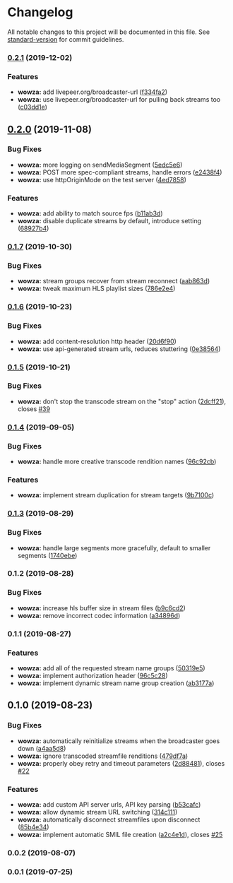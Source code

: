 # Changelog

All notable changes to this project will be documented in this file. See [standard-version](https://github.com/conventional-changelog/standard-version) for commit guidelines.

### [0.2.1](https://github.com/livepeer/livepeer-wowza/compare/0.2.0...0.2.1) (2019-12-02)


### Features

* **wowza:** add livepeer.org/broadcaster-url ([f334fa2](https://github.com/livepeer/livepeer-wowza/commit/f334fa2))
* **wowza:** use livepeer.org/broadcaster-url for pulling back streams too ([c03dd1e](https://github.com/livepeer/livepeer-wowza/commit/c03dd1e))

## [0.2.0](https://github.com/livepeer/livepeer-wowza/compare/0.1.7...0.2.0) (2019-11-08)


### Bug Fixes

* **wowza:** more logging on sendMediaSegment ([5edc5e6](https://github.com/livepeer/livepeer-wowza/commit/5edc5e6))
* **wowza:** POST more spec-compliant streams, handle errors ([e2438f4](https://github.com/livepeer/livepeer-wowza/commit/e2438f4))
* **wowza:** use httpOriginMode on the test server ([4ed7858](https://github.com/livepeer/livepeer-wowza/commit/4ed7858))


### Features

* **wowza:** add ability to match source fps ([b11ab3d](https://github.com/livepeer/livepeer-wowza/commit/b11ab3d))
* **wowza:** disable duplicate streams by default, introduce setting ([68927b4](https://github.com/livepeer/livepeer-wowza/commit/68927b4))

### [0.1.7](https://github.com/livepeer/livepeer-wowza/compare/0.1.6...0.1.7) (2019-10-30)


### Bug Fixes

* **wowza:** stream groups recover from stream reconnect ([aab863d](https://github.com/livepeer/livepeer-wowza/commit/aab863d))
* **wowza:** tweak maximum HLS playlist sizes ([786e2e4](https://github.com/livepeer/livepeer-wowza/commit/786e2e4))

### [0.1.6](https://github.com/livepeer/livepeer-wowza/compare/0.1.5...0.1.6) (2019-10-23)


### Bug Fixes

* **wowza:** add content-resolution http header ([20d6f90](https://github.com/livepeer/livepeer-wowza/commit/20d6f90))
* **wowza:** use api-generated stream urls, reduces stuttering ([0e38564](https://github.com/livepeer/livepeer-wowza/commit/0e38564))

### [0.1.5](https://github.com/livepeer/livepeer-wowza/compare/0.1.4...0.1.5) (2019-10-21)


### Bug Fixes

* **wowza:** don't stop the transcode stream on the "stop" action ([2dcff21](https://github.com/livepeer/livepeer-wowza/commit/2dcff21)), closes [#39](https://github.com/livepeer/livepeer-wowza/issues/39)

### [0.1.4](https://github.com/livepeer/livepeer-wowza/compare/0.1.3...0.1.4) (2019-09-05)


### Bug Fixes

* **wowza:** handle more creative transcode rendition names ([96c92cb](https://github.com/livepeer/livepeer-wowza/commit/96c92cb))


### Features

* **wowza:** implement stream duplication for stream targets ([9b7100c](https://github.com/livepeer/livepeer-wowza/commit/9b7100c))

### [0.1.3](https://github.com/livepeer/livepeer-wowza/compare/0.1.2...0.1.3) (2019-08-29)


### Bug Fixes

* **wowza:** handle large segments more gracefully, default to smaller segments ([1740ebe](https://github.com/livepeer/livepeer-wowza/commit/1740ebe))

### 0.1.2 (2019-08-28)


### Bug Fixes

* **wowza:** increase hls buffer size in stream files ([b9c6cd2](https://github.com/livepeer/livepeer-wowza/commit/b9c6cd2))
* **wowza:** remove incorrect codec information ([a34896d](https://github.com/livepeer/livepeer-wowza/commit/a34896d))

### 0.1.1 (2019-08-27)


### Features

* **wowza:** add all of the requested stream name groups ([50319e5](https://github.com/livepeer/livepeer-wowza/commit/50319e5))
* **wowza:** implement authorization header ([96c5c28](https://github.com/livepeer/livepeer-wowza/commit/96c5c28))
* **wowza:** implement dynamic stream name group creation ([ab3177a](https://github.com/livepeer/livepeer-wowza/commit/ab3177a))

## 0.1.0 (2019-08-23)


### Bug Fixes

* **wowza:** automatically reinitialize streams when the broadcaster goes down ([a4aa5d8](https://github.com/livepeer/livepeer-wowza/commit/a4aa5d8))
* **wowza:** ignore transcoded streamfile renditions ([479df7a](https://github.com/livepeer/livepeer-wowza/commit/479df7a))
* **wowza:** properly obey retry and timeout parameters ([2d88481](https://github.com/livepeer/livepeer-wowza/commit/2d88481)), closes [#22](https://github.com/livepeer/livepeer-wowza/issues/22)


### Features

* **wowza:** add custom API server urls, API key parsing ([b53cafc](https://github.com/livepeer/livepeer-wowza/commit/b53cafc))
* **wowza:** allow dynamic stream URL switching ([314c111](https://github.com/livepeer/livepeer-wowza/commit/314c111))
* **wowza:** automatically disconnect streamfiles upon disconnect ([85b4e34](https://github.com/livepeer/livepeer-wowza/commit/85b4e34))
* **wowza:** implement automatic SMIL file creation ([a2c4e1d](https://github.com/livepeer/livepeer-wowza/commit/a2c4e1d)), closes [#25](https://github.com/livepeer/livepeer-wowza/issues/25)

### 0.0.2 (2019-08-07)

### 0.0.1 (2019-07-25)
